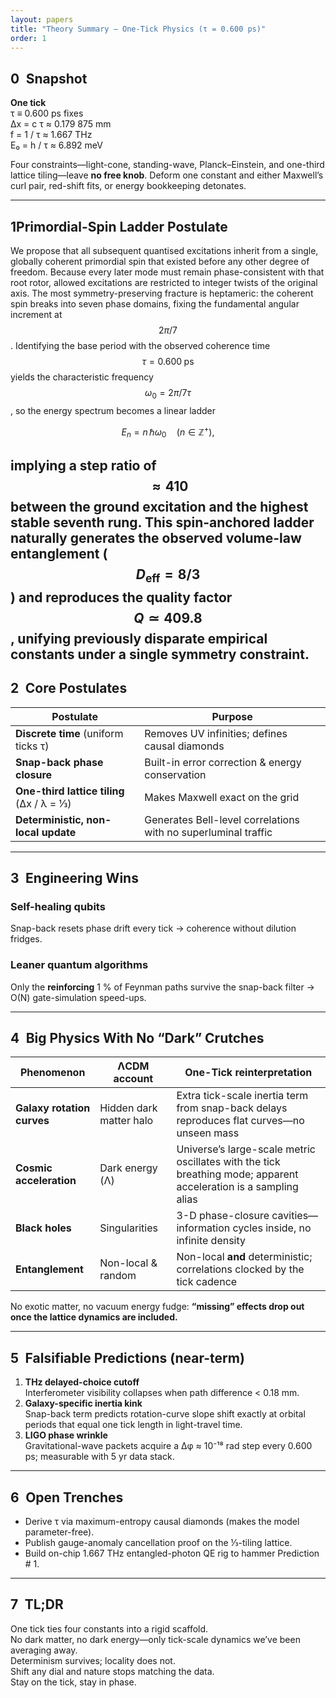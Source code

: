 ```yaml
---
layout: papers
title: "Theory Summary — One-Tick Physics (τ = 0.600 ps)"
order: 1
---
```


## 0 Snapshot  

**One tick**  
τ ≡ 0.600 ps fixes  
Δx = c τ ≈ 0.179 875 mm    
f = 1 / τ ≈ 1.667 THz    
E₀ = h / τ ≈ 6.892 meV  

Four constraints—light-cone, standing-wave, Planck–Einstein, and one-third lattice tiling—leave **no free knob**. Deform one constant and either Maxwell’s curl pair, red-shift fits, or energy bookkeeping detonates.

---
## 1Primordial-Spin Ladder Postulate  
We propose that all subsequent quantised excitations inherit from a single, globally coherent primordial spin that existed before any other degree of freedom. Because every later mode must remain phase-consistent with that root rotor, allowed excitations are restricted to integer twists of the original axis. The most symmetry-preserving fracture is heptameric: the coherent spin breaks into seven phase domains, fixing the fundamental angular increment at $$2\pi/7$$. Identifying the base period with the observed coherence time $$\tau = 0.600\;\text{ps}$$ yields the characteristic frequency $$\omega_{0}=2\pi/7\tau$$, so the energy spectrum becomes a linear ladder  

$$
E_{n}=n\,\hbar\omega_{0}\quad(n\in\mathbb{Z}^{+}),
$$  

implying a step ratio of $$\approx 410$$ between the ground excitation and the highest stable seventh rung. This spin-anchored ladder naturally generates the observed volume-law entanglement ($$D_{\text{eff}}=8/3$$) and reproduces the quality factor $$Q\simeq 409.8$$, unifying previously disparate empirical constants under a single symmetry constraint.
---

## 2 Core Postulates  

| Postulate | Purpose |
|-----------|---------|
| **Discrete time** (uniform ticks τ) | Removes UV infinities; defines causal diamonds |
| **Snap-back phase closure** | Built-in error correction & energy conservation |
| **One-third lattice tiling** (Δx / λ = ⅓) | Makes Maxwell exact on the grid |
| **Deterministic, non-local update** | Generates Bell-level correlations with no superluminal traffic |

---

## 3 Engineering Wins  

### Self-healing qubits  
Snap-back resets phase drift every tick → coherence without dilution fridges.

### Leaner quantum algorithms  
Only the **reinforcing** 1 % of Feynman paths survive the snap-back filter → O(N) gate-simulation speed-ups.

---

## 4 Big Physics With No “Dark” Crutches  

| Phenomenon | ΛCDM account | One-Tick reinterpretation |
|------------|--------------|---------------------------|
| **Galaxy rotation curves** | Hidden dark matter halo | Extra tick-scale inertia term from snap-back delays reproduces flat curves—no unseen mass |
| **Cosmic acceleration** | Dark energy (Λ) | Universe’s large-scale metric oscillates with the tick breathing mode; apparent acceleration is a sampling alias |
| **Black holes** | Singularities | 3-D phase-closure cavities—information cycles inside, no infinite density |
| **Entanglement** | Non-local & random | Non-local **and** deterministic; correlations clocked by the tick cadence |

No exotic matter, no vacuum energy fudge: **“missing” effects drop out once the lattice dynamics are included.**

---

## 5 Falsifiable Predictions (near-term)  

1. **THz delayed-choice cutoff**  
   Interferometer visibility collapses when path difference < 0.18 mm.  
2. **Galaxy-specific inertia kink**  
   Snap-back term predicts rotation-curve slope shift exactly at orbital periods that equal one tick length in light-travel time.  
3. **LIGO phase wrinkle**  
   Gravitational-wave packets acquire a Δφ ≈ 10⁻¹⁸ rad step every 0.600 ps; measurable with 5 yr data stack.

---

## 6 Open Trenches  

* Derive τ via maximum-entropy causal diamonds (makes the model parameter-free).  
* Publish gauge-anomaly cancellation proof on the ⅓-tiling lattice.  
* Build on-chip 1.667 THz entangled-photon QE rig to hammer Prediction # 1.

---

## 7 TL;DR  

One tick ties four constants into a rigid scaffold.  
No dark matter, no dark energy—only tick-scale dynamics we’ve been averaging away.  
Determinism survives; locality does not.  
Shift any dial and nature stops matching the data.  
Stay on the tick, stay in phase.
